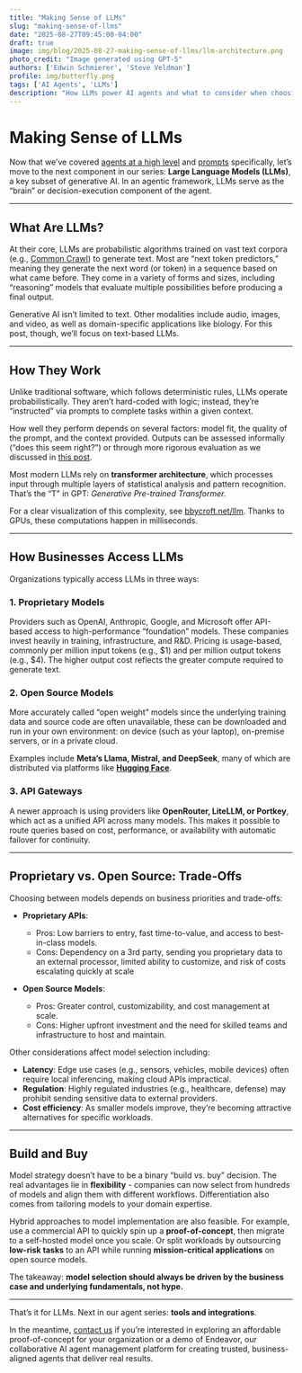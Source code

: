 ```yaml
---
title: "Making Sense of LLMs"
slug: "making-sense-of-llms"
date: "2025-08-27T09:45:00-04:00"
draft: true
image: img/blog/2025-08-27-making-sense-of-llms/llm-architecture.png
photo_credit: "Image generated using GPT-5"
authors: ['Edwin Schmierer', 'Steve Veldman']
profile: img/butterfly.png
tags: ['AI Agents', 'LLMs']
description: "How LLMs power AI agents and what to consider when choosing the right approach."
---
```

# Making Sense of LLMs

Now that we’ve covered [agents at a high level](https://rotational.io/blog/ai-agents-defined/) and [prompts](https://rotational.io/tags/prompt-engineering/) specifically, let’s move to the next component in our series: **Large Language Models (LLMs)**, a key subset of generative AI. In an agentic framework, LLMs serve as the “brain” or decision-execution component of the agent.  

---

## What Are LLMs?  
At their core, LLMs are probabilistic algorithms trained on vast text corpora (e.g., [Common Crawl](https://commoncrawl.org/)) to generate text. Most are “next token predictors,” meaning they generate the next word (or token) in a sequence based on what came before. They come in a variety of forms and sizes, including “reasoning” models that evaluate multiple possibilities before producing a final output.  

Generative AI isn’t limited to text. Other modalities include audio, images, and video, as well as domain-specific applications like biology. For this post, though, we’ll focus on text-based LLMs.  

---

## How They Work  
Unlike traditional software, which follows deterministic rules, LLMs operate probabilistically. They aren’t hard-coded with logic; instead, they’re “instructed” via prompts to complete tasks within a given context.  

How well they perform depends on several factors: model fit, the quality of the prompt, and the context provided. Outputs can be assessed informally (“does this seem right?”) or through more rigorous evaluation as we discussed in [this post](https://rotational.io/blog/pick-the-best-ai/).  

Most modern LLMs rely on **transformer architecture**, which processes input through multiple layers of statistical analysis and pattern recognition. That’s the “T” in GPT: *Generative Pre-trained Transformer.*  

For a clear visualization of this complexity, see [bbycroft.net/llm](https://bbycroft.net/llm). Thanks to GPUs, these computations happen in milliseconds.  

---

## How Businesses Access LLMs  
Organizations typically access LLMs in three ways:  

### 1. Proprietary Models  
Providers such as OpenAI, Anthropic, Google, and Microsoft offer API-based access to high-performance “foundation” models. These companies invest heavily in training, infrastructure, and R&D. Pricing is usage-based, commonly per million input tokens (e.g., $1) and per million output tokens (e.g., $4). The higher output cost reflects the greater compute required to generate text.  

### 2. Open Source Models  
More accurately called “open weight” models since the underlying training data and source code are often unavailable, these can be downloaded and run in your own environment: on device (such as your laptop), on-premise servers, or in a private cloud.  

Examples include **Meta’s Llama, Mistral, and DeepSeek**, many of which are distributed via platforms like [**Hugging Face**](https://huggingface.co/).

### 3. API Gateways  
A newer approach is using providers like **OpenRouter, LiteLLM, or Portkey**, which act as a unified API across many models. This makes it possible to route queries based on cost, performance, or availability with automatic failover for continuity.  

---

## Proprietary vs. Open Source: Trade-Offs  
Choosing between models depends on business priorities and trade-offs:  

- **Proprietary APIs**: 
  - Pros: Low barriers to entry, fast time-to-value, and access to best-in-class models.  
  - Cons: Dependency on a 3rd party, sending you proprietary data to an external processor, limited ability to customize, and risk of costs escalating quickly at scale

- **Open Source Models**: 
  - Pros: Greater control, customizability, and cost management at scale.
  - Cons: Higher upfront investment and the need for skilled teams and infrastructure to host and maintain.  

Other considerations affect model selection including:  
- **Latency**: Edge use cases (e.g., sensors, vehicles, mobile devices) often require local inferencing, making cloud APIs impractical.  
- **Regulation**: Highly regulated industries (e.g., healthcare, defense) may prohibit sending sensitive data to external providers.  
- **Cost efficiency**: As smaller models improve, they’re becoming attractive alternatives for specific workloads.  

---

## Build **and** Buy  
Model strategy doesn’t have to be a binary “build vs. buy” decision. The real advantages lie in **flexibility** - companies can now select from hundreds of models and align them with different workflows. Differentiation also comes from tailoring models to your domain expertise.  

Hybrid approaches to model implementation are also feasible. For example, use a commercial API to quickly spin up a **proof-of-concept**, then migrate to a self-hosted model once you scale. Or split workloads by outsourcing **low-risk tasks** to an API while running **mission-critical applications** on open source models.  

The takeaway: **model selection should always be driven by the business case and underlying fundamentals, not hype.**  

---

That’s it for LLMs. Next in our agent series: **tools and integrations**.  

In the meantime, [contact us](https://rotational.io/contact/) if you’re interested in exploring an affordable proof-of-concept for your organization or a demo of Endeavor, our collaborative AI agent management platform for creating trusted, business-aligned agents that deliver real results.